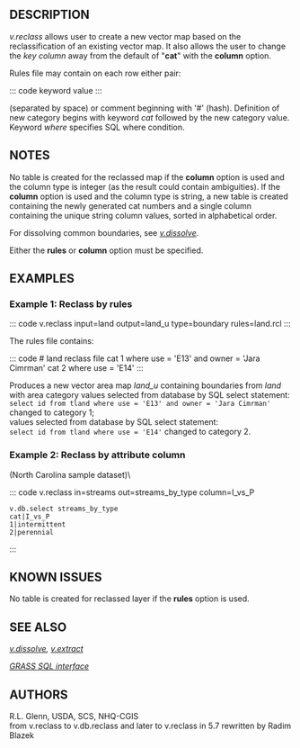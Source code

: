 ## DESCRIPTION

*v.reclass* allows user to create a new vector map based on the
reclassification of an existing vector map. It also allows the user to
change the *key column* away from the default of \"**cat**\" with the
**column** option.

Rules file may contain on each row either pair:

::: code
    keyword value
:::

(separated by space) or comment beginning with \'#\' (hash). Definition
of new category begins with keyword *cat* followed by the new category
value. Keyword *where* specifies SQL where condition.

## NOTES

No table is created for the reclassed map if the **column** option is
used and the column type is integer (as the result could contain
ambiguities). If the **column** option is used and the column type is
string, a new table is created containing the newly generated cat
numbers and a single column containing the unique string column values,
sorted in alphabetical order.

For dissolving common boundaries, see *[v.dissolve](v.dissolve.html)*.

Either the **rules** or **column** option must be specified.

## EXAMPLES

### Example 1: Reclass by rules

::: code
    v.reclass input=land output=land_u type=boundary rules=land.rcl
:::

The rules file contains:

::: code
    # land reclass file
    cat 1
    where use = 'E13' and owner = 'Jara Cimrman'
    cat 2
    where use = 'E14'
:::

Produces a new vector area map *land_u* containing boundaries from
*land* with area category values selected from database by SQL select
statement:\
`select id from tland where use = 'E13' and owner = 'Jara Cimrman'`
changed to category 1;\
values selected from database by SQL select statement:\
`select id from tland where use = 'E14'` changed to category 2.

### Example 2: Reclass by attribute column

(North Carolina sample dataset)\

::: code
    v.reclass in=streams out=streams_by_type column=I_vs_P

    v.db.select streams_by_type
    cat|I_vs_P
    1|intermittent
    2|perennial
:::

## KNOWN ISSUES

No table is created for reclassed layer if the **rules** option is used.

## SEE ALSO

*[v.dissolve](v.dissolve.html), [v.extract](v.extract.html)*

*[GRASS SQL interface](sql.html)*

## AUTHORS

R.L. Glenn, USDA, SCS, NHQ-CGIS\
from v.reclass to v.db.reclass and later to v.reclass in 5.7 rewritten
by Radim Blazek
